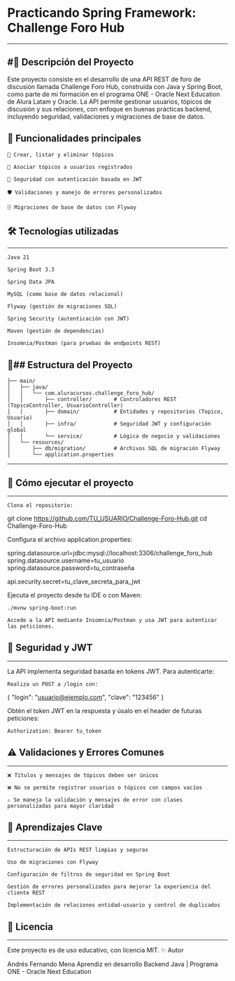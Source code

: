 # Practicando Spring Framework: Challenge Foro Hub

---
#📌 Descripción del Proyecto
---
Este proyecto consiste en el desarrollo de una API REST de foro de discusión llamada Challenge Foro Hub, construida con Java y Spring Boot, como parte de mi formación en el programa ONE - Oracle Next Education de Alura Latam y Oracle.
La API permite gestionar usuarios, tópicos de discusión y sus relaciones, con enfoque en buenas prácticas backend, incluyendo seguridad, validaciones y migraciones de base de datos.

## 🚀  Funcionalidades principales

    📝 Crear, listar y eliminar tópicos

    👤 Asociar tópicos a usuarios registrados

    🔐 Seguridad con autenticación basada en JWT

    🛡️ Validaciones y manejo de errores personalizados

    🗄️ Migraciones de base de datos con Flyway

## 🛠️  Tecnologías utilizadas
---
    Java 21

    Spring Boot 3.3

    Spring Data JPA

    MySQL (como base de datos relacional)

    Flyway (gestión de migraciones SQL)

    Spring Security (autenticación con JWT)

    Maven (gestión de dependencias)

    Insomnia/Postman (para pruebas de endpoints REST)

📁## Estructura del Proyecto
---

```src/
├── main/
│   ├── java/
│   │   └── com.aluracursos.challenge_foro_hub/
│   │       ├── controller/       # Controladores REST (TopicoController, UsuarioController)
│   │       ├── domain/           # Entidades y repositorios (Topico, Usuario)
│   │       ├── infra/            # Seguridad JWT y configuración global
│   │       └── service/          # Lógica de negocio y validaciones
│   └── resources/
│       ├── db/migration/         # Archivos SQL de migración Flyway
│       └── application.properties
```
---

## 🧪 Cómo ejecutar el proyecto
---
    Clona el repositorio:

git clone https://github.com/TU_USUARIO/Challenge-Foro-Hub.git
cd Challenge-Foro-Hub

Configura el archivo application.properties:

spring.datasource.url=jdbc:mysql://localhost:3306/challenge_foro_hub
spring.datasource.username=tu_usuario
spring.datasource.password=tu_contraseña

api.security.secret=tu_clave_secreta_para_jwt

Ejecuta el proyecto desde tu IDE o con Maven:

    ./mvnw spring-boot:run

    Accede a la API mediante Insomnia/Postman y usa JWT para autenticar las peticiones.

## 🔐  Seguridad y JWT
---
La API implementa seguridad basada en tokens JWT. Para autenticarte:

    Realiza un POST a /login con:

{
  "login": "usuario@ejemplo.com",
  "clave": "123456"
}

Obtén el token JWT en la respuesta y úsalo en el header de futuras peticiones:

    Authorization: Bearer tu_token

## ⚠️ Validaciones y Errores Comunes
---
    ❌ Títulos y mensajes de tópicos deben ser únicos

    ❌ No se permite registrar usuarios o tópicos con campos vacíos

    ⚠️ Se maneja la validación y mensajes de error con clases personalizadas para mayor claridad

## 🧠  Aprendizajes Clave
---
    Estructuración de APIs REST limpias y seguras

    Uso de migraciones con Flyway

    Configuración de filtros de seguridad en Spring Boot

    Gestión de errores personalizados para mejorar la experiencia del cliente REST

    Implementación de relaciones entidad-usuario y control de duplicados

## 🪪  Licencia
---
Este proyecto es de uso educativo, con licencia MIT.
✨ Autor

Andrés Fernando Mena
Aprendiz en desarrollo Backend Java | Programa ONE - Oracle Next Education


